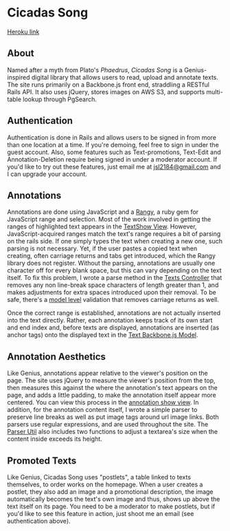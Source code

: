 # Cicadas Song

[Heroku link][heroku]

[heroku]: https://cicadas-song.com/



## About

Named after a myth from Plato's *Phaedrus*, *Cicadas Song* is a Genius-inspired
digital library that allows users to read, upload and annotate texts. The site runs primarily on a Backbone.js front end, straddling a RESTful Rails API.
It also uses jQuery, stores images on AWS S3, and supports multi-table lookup through PgSearch.




## Authentication

Authentication is done in Rails and allows users to be signed in from more than one
location at a time. If you're demoing, feel free to sign in under the guest account.
Also, some features such as Text-promotions, Text-Edit and Annotation-Deletion require being signed in under
a moderator account. If you'd like to try out these features, just email me at jsl2184@gmail.com and I can upgrade
your account.



## Annotations


Annotations are done using JavaScript and a [Rangy](https://github.com/timdown/rangy), a ruby gem for JavaScript range and selection. Most of the work involved in getting the ranges of highlighted text appears in the [TextShow View](app/assets/javascripts/views/texts/text_show.js). However, JavaScript-acquired ranges match the text's range requires a bit of parsing on the rails side. If one simply types the text when creating a new one, such parsing is not necessary. Yet, if the user pastes a copied text when creating, often carriage returns and tabs get introduced, which the Rangy library does not register. Without the parsing, annotations are usually one character off for every blank space, but this can vary depending on the text itself. To fix this problem, I wrote a parse method in the [Texts Controller](app/controllers/api/texts_controller.rb) that removes any non line-break space characters of length greater than 1, and makes adjustments for extra spaces introduced upon their removal. To be safe, there's a [model level](app/models/text.rb) validation that removes carriage returns as well.


Once the correct range is established, annotations are not actually inserted into the text directly. Rather, each annotation keeps track of its own start and end index and, before texts are displayed, annotations are inserted (as anchor tags) onto the displayed text in the [Text Backbone.js Model](app/assets/javascripts/models/text.js).


## Annotation Aesthetics

Like Genius, annotations appear relative to the viewer's position on the page. The site uses jQuery to measure the viewer's position from the top, then measures this against the where the annotation's text appears on the page, and adds a little padding, to make the annotation itself appear more centered. You can view this process in the [annotation show view](app/assets/javascripts/views/annotations/annotations_show.js).
In addition, for the annotation content itself, I wrote a simple parser to preserve line breaks as well as put image tags around url image links. Both parsers use regular expressions, and are used throughout the site. The [Parser Util](app/assets/javascripts/views/annotations/annotations_show.js) also includes two functions to adjust a textarea's size when the content inside exceeds its height.



## Promoted Texts

Like Genius, Cicadas Song uses "postlets", a table linked to texts themselves, to order works on the homepage. When a user creates a postlet, they also add an image and a promotional description, the image automatically becomes the text's own image and thus, shows up above the text itself on its page. You need to be a moderator to make postlets, but if you'd like to see this feature in action, just shoot me an email (see authentication above).
